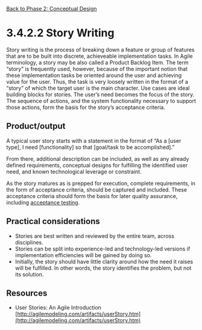 [Back to Phase 2: Conceptual Design](3-4-conceptual.md)

# 3.4.2.2 Story Writing

Story writing is the process of breaking down a feature or group of features that are to be built into discrete, achieveable implementation tasks. In Agile terminology, a story may be also called a Product Backlog Item. The term “story” is frequently used, however, because of the important notion that these implementation tasks be oriented around the user and achieving value for the user. Thus, the task is very loosely written in the format of a “story” of which the target user is the main character. Use cases are ideal building blocks for stories. The user’s need becomes the focus of the story. The sequence of actions, and the system functionality necessary to support those actions, form the basis for the story’s acceptance criteria.


## Product/output

A typical user story starts with a statement in the format of “As a [user type], I need [functionality] so that [goal/task to be accomplished].”

From there, additional description can be included, as well as any already defined requirements, conceptual designs for fulfilling the identified user need, and known technological leverage or constraint.

As the story matures as is prepped for execution, complete requirements, in the form of acceptance criteria, should be captured and included. These acceptance criteria should form the basis for later quality assurance, including [acceptance testing](3-6-support.md).

## Practical considerations

- Stories are best written and reviewed by the entire team, across disciplines.
- Stories can be split into experience-led and technology-led versions if implementation efficiencies will be gained by doing so.
- Initially, the story should have little clarity around how the need it raises will be fulfilled. In other words, the story identifies the problem, but not its solution.

## Resources

- User Stories: An Agile Introduction [http://agilemodeling.com/artifacts/userStory.htm](http://agilemodeling.com/artifacts/userStory.htm)